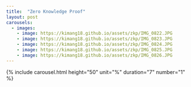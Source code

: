 ```yaml
---
title:  "Zero Knowledge Proof"
layout: post
carousels:
  - images:
    - image: https://kimang18.github.io/assets/zkp/IMG_0822.JPG
    - image: https://kimang18.github.io/assets/zkp/IMG_0823.JPG
    - image: https://kimang18.github.io/assets/zkp/IMG_0824.JPG
    - image: https://kimang18.github.io/assets/zkp/IMG_0825.JPG
    - image: https://kimang18.github.io/assets/zkp/IMG_0826.JPG
---
```


{% include carousel.html height="50" unit="%" duration="7" number="1" %}
